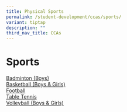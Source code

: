 ```yaml
---
title: Physical Sports
permalink: /student-development/ccas/sports/
variant: tiptap
description: ""
third_nav_title: CCAs
---
```

# Sports
[Badminton (Boys)](/cca/sports/badminton/)<br>
[Basketball (Boys &amp; Girls)](/cca/sports/basketball/)<br>
[Football ](/cca/sports/football/)<br>
[Table Tennis](/cca/sports/tabletennis/)<br>
[Volleyball (Boys &amp; Girls)](/cca/sports/volleyball/) <br>